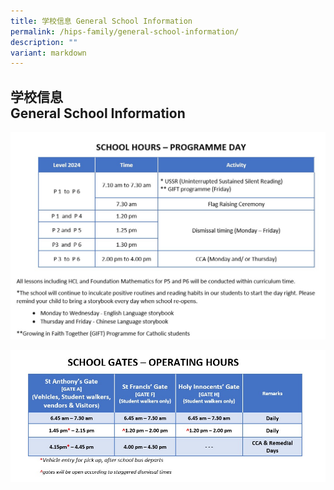 ```yaml
---
title: 学校信息 General School Information
permalink: /hips-family/general-school-information/
description: ""
variant: markdown
---
```

## 学校信息 <br>General School Information

![](/images/School%20information/School_hour.jpg)


![](/images/School%20information/School_gates_2024.jpg)